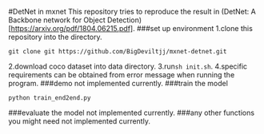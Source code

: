 #DetNet in mxnet
This repository tries to reproduce the result in (DetNet: A Backbone network for Object Detection)[https://arxiv.org/pdf/1804.06215.pdf].
###set up environment
1.clone this repository into the directory.
```
git clone git https://github.com/BigDeviltjj/mxnet-detnet.git
```
2.download coco dataset into data directory.
3.run`sh init.sh`.
4.specific requirements can be obtained from error message when running the program.
###demo
not implemented currently.
###train the model
```
python train_end2end.py
```
###evaluate the model
not implemented currently.
###any other functions you might need
not implemented currently.
